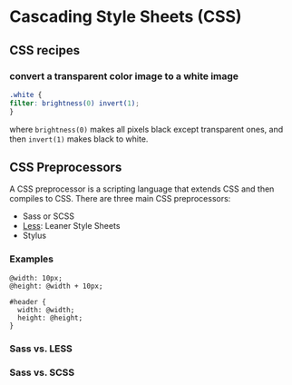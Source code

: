 
# Cascading Style Sheets (CSS)

## CSS recipes

### convert a transparent color image to a white image
```css
.white {
filter: brightness(0) invert(1);
}
```
where `brightness(0)` makes all pixels black except transparent ones, and then `invert(1)` makes black to white.


## CSS Preprocessors
A CSS preprocessor is a scripting language that extends CSS and then compiles to CSS. There are three main CSS preprocessors:

  * Sass or SCSS
  * [Less](http://lesscss.org/): Leaner Style Sheets
  * Stylus
  
### Examples

```less
@width: 10px;
@height: @width + 10px;

#header {
  width: @width;
  height: @height;
}
```

### Sass vs. LESS

### Sass vs. SCSS
